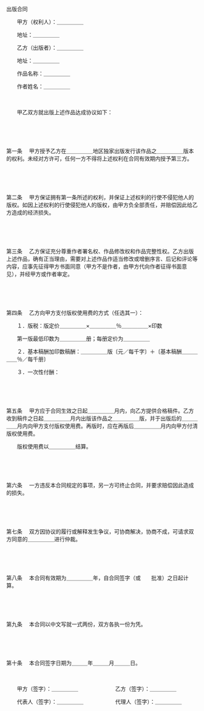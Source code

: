 



出版合同



 

　　甲方（权利人）：＿＿＿＿＿

　　地址：＿＿＿＿＿

　　乙方（出版者）：＿＿＿＿＿

　　地址：＿＿＿＿＿

　　作品名称：＿＿＿＿＿

　　作者姓名：＿＿＿＿＿　　

　　

　　甲乙双方就出版上述作品达成协议如下：

　　

　　

第一条
　甲方授予乙方在＿＿＿＿＿地区独家出版发行该作品之＿＿＿＿＿版本的权利。未经对方许可，任何一方不得将上述权利在合同有效期内授予第三方。

　　

　　

第二条
　甲方保证拥有第一条所述的权利，并保证上述权利的行使不侵犯他人的版权。如因上述权利的行使侵犯他人的版权，由甲方负全部责任，并赔偿因此给乙方造成的经济损失。

　　

　　

第三条
　乙方保证充分尊重作者署名权、作品修改权和作品完整性权。乙方出版上述作品，确有正当理由，需要对上述作品作适当修改或增删序言、后记和评论等内容，应事先征得甲方书面同意（甲方不是作者，由甲方代向作者征得书面意见），并经甲方或作者审定。

　　

　　

第四条
　乙方向甲方支付版权使用费的方式（任选其一）：

　　１．版税：版定价＿＿＿＿＿×＿＿＿＿＿％＿＿＿＿＿×印数

　　第一版最低印数为＿＿＿＿＿册；每册定价为＿＿＿＿＿

　　２．基本稿酬加印数稿酬：＿＿＿＿＿版〔元／每千字〕＋〔基本稿酬＿＿＿＿＿％／每千册〕

　　３．一次性付酬：

　　

　　

第五条
　甲方应于合同生效之日起＿＿＿＿＿月内，向乙方提供合格稿件。乙方收到稿件之日起＿＿＿＿＿月内出版该作品之＿＿＿＿＿版，并于出版后的＿＿＿＿＿月内向甲方支付版权使用费。再版时，应在再版后＿＿＿＿＿月内向甲方付清版权使用费。

　　版权使用费以＿＿＿＿＿结算。

　　

　　

第六条
　一方违反本合同规定的事项，另一方可终止合同，并要求赔偿因此造成的损失。

　　

　　

第七条
　双方因协议的履行或解释发生争议，可协商解决，协商不成，可请求双方同意的＿＿＿＿＿进行仲裁。

　　

　　

第八条
　本合同有效期为＿＿＿＿＿年，自合同签字（或　　批准）之日起计算。

　　

　　

第九条
　本合同以中文写就一式两份，双方各执一份为凭。

　　

　　

第十条
　本合同签字日期为＿＿＿年＿＿＿月＿＿＿日。　　

　　

　　甲方（签字）：＿＿＿＿＿　　　　　　　乙方（签字）：＿＿＿＿＿

　　代表人（签字）：＿＿＿＿＿　　　　　　代理人（签字）：＿＿＿＿＿